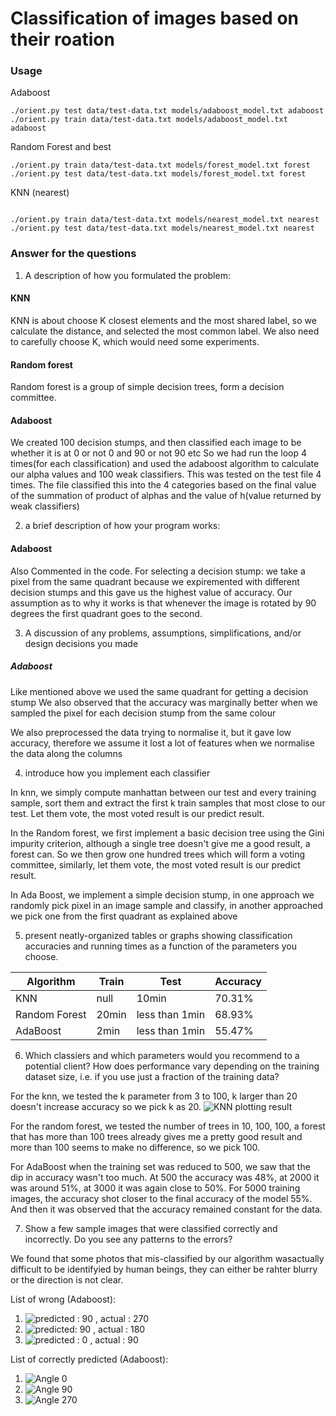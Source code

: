 # Classification of images based on their roation


### Usage

Adaboost

```shell
./orient.py test data/test-data.txt models/adaboost_model.txt adaboost
./orient.py train data/test-data.txt models/adaboost_model.txt adaboost
```

Random Forest and best

```shell
./orient.py train data/test-data.txt models/forest_model.txt forest
./orient.py test data/test-data.txt models/forest_model.txt forest
```
KNN (nearest)

```shell

./orient.py train data/test-data.txt models/nearest_model.txt nearest
./orient.py test data/test-data.txt models/nearest_model.txt nearest
```


### Answer for the questions

1. A description of how you formulated the problem:

#### KNN
KNN is about choose K closest elements and the most shared label, so we calculate the distance, and selected the most common label. We also need to carefully choose K, which would need some experiments.

#### Random forest
Random forest is a group of simple decision trees, form a decision committee.

#### Adaboost
We created 100 decision stumps, and then classified each image to be whether it is at 0 or not 0 and 90 or not 90 etc
So we had run the loop 4 times(for each classification) and used the adaboost algorithm to calculate our alpha values
and 100 weak classifiers.
This was tested on the test file 4 times.  The file classified this into the 4 categories based on the final value of the
summation of product of alphas and  the value of h(value returned by weak classifiers)

 2. a brief description of how your program works:

#### Adaboost
Also Commented in the code.
For selecting a decision stump: we take a pixel from the same quadrant because we expiremented with different
decision stumps and this gave us the highest value of accuracy. Our assumption as to why it works is that whenever the
image is rotated by 90 degrees the first quadrant goes to the second.

 3. A discussion of any problems, assumptions, simplifications, and/or design decisions you made


##### Adaboost
Like mentioned above we used the same quadrant for getting a decision stump
We also observed that the accuracy was marginally better when we sampled the pixel for each decision stump from the
same colour

We also preprocessed the data trying to normalise it, but it gave low accuracy, therefore we assume it lost a lot of
features when we normalise the data along the columns


4. introduce how you implement each classifier

In knn, we simply compute manhattan between our test and every training sample, sort them and extract the first k train samples that most close to our test.
Let them vote, the most voted result is our predict result.

In the Random forest, we first implement a basic decision tree using the Gini impurity criterion, although a single tree doesn't give me a good result, a forest can. So we then grow one hundred trees which will form a voting committee, similarly, let them vote, the most voted result is our predict result.

In Ada Boost, we implement a simple decision stump, in one approach we randomly pick pixel in an image sample and classify, in another approached we pick one from the first quadrant as explained above

5. present neatly-organized tables or graphs showing classification accuracies and running times as a function of the parameters you choose.

| Algorithm 	| Train 	| Test 	| Accuracy 	|
|---------------	|-------	|----------------	|----------	|
| KNN 	| null 	| 10min 	| 70.31% 	|
| Random Forest 	| 20min 	| less than 1min 	| 68.93% 	|
| AdaBoost 	| 2min 	| less than 1min 	| 55.47% 	|

6. Which classiers and which parameters would you recommend to a potential client? How does performance vary depending on the training dataset size, i.e. if you use just a fraction of the training data?

For the knn, we tested the k parameter from 3 to 100, k larger than 20 doesn't increase accuracy so we pick k as 20.
![KNN plotting result](data/WX20181209-100624.png)

For the random forest, we tested the number of trees in 10, 100, 100, a forest that has more than 100 trees already gives me a pretty good result and more than 100 seems to make no difference, so we pick 100.

For AdaBoost when the training set was reduced to 500, we saw that the dip in accuracy wasn't too much. At 500 the accuracy was 48%, at 2000 it was around 51%, at 3000 it was again close to 50%. For 5000 training images, the accuracy shot closer to the final accuracy of the model 55%. And then it was observed that the accuracy remained constant for the data.

7. Show a few sample images that were classified correctly and incorrectly. Do you see any patterns to the errors?

We found that some photos that ​mis-classified​ by our algorithm ​was​ ​actually​ ​difficult​ ​to​ ​be identifyied ​by human beings, they can either be rahter blurry or the direction is not clear.

List of wrong (Adaboost):
1. ![predicted : 90 , actual : 270](https://c2.staticflickr.com/6/5327/9995085083_caaedd981c.jpg "Predicted: 90, Actual: 270")
2. ![predicted: 90 , actual : 180](https://c2.staticflickr.com/6/5498/9944682215_0ca008f3b0.jpg "predicted: 90 , actual : 180")
3. ![predicted : 0 , actual : 90](https://c2.staticflickr.com/6/5508/9694305901_782c62dfdb.jpg "predicted : 0 , actual : 90")

List of correctly predicted (Adaboost):
1. ![Angle 0](https://c2.staticflickr.com/6/5467/9760490031_5509d5779f.jpg "Angle 0")
2. ![Angle 90](https://c2.staticflickr.com/6/5468/9646375952_6dc31aa001.jpg "Angle 90")
3. ![Angle 270](https://c2.staticflickr.com/8/7294/9623930399_525ddf3a3b.jpg "Angle 270")

